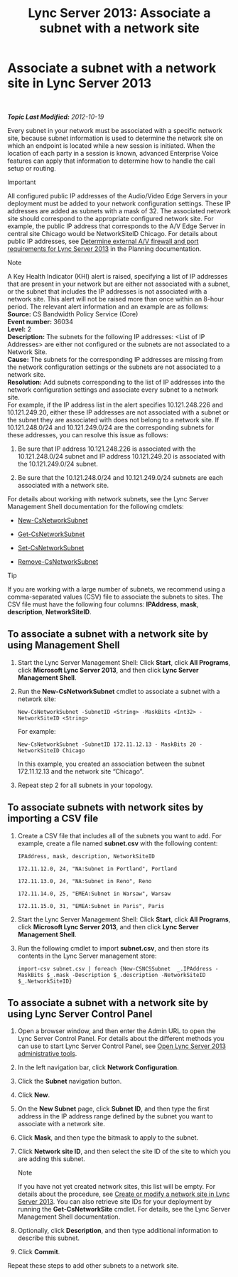 ﻿---
title: 'Lync Server 2013: Associate a subnet with a network site'
TOCTitle: Associate a subnet with a network site
ms:assetid: aa69e3ac-542a-4ba1-9582-2e6bee29f633
ms:mtpsurl: https://technet.microsoft.com/en-us/library/Gg412804(v=OCS.15)
ms:contentKeyID: 48185043
ms.date: 07/23/2014
mtps_version: v=OCS.15
---

<div data-xmlns="http://www.w3.org/1999/xhtml">

<div class="topic" data-xmlns="http://www.w3.org/1999/xhtml" data-msxsl="urn:schemas-microsoft-com:xslt" data-cs="http://msdn.microsoft.com/en-us/">

<div data-asp="http://msdn2.microsoft.com/asp">

# Associate a subnet with a network site in Lync Server 2013

</div>

<div id="mainSection">

<div id="mainBody">

<span> </span>

_**Topic Last Modified:** 2012-10-19_

Every subnet in your network must be associated with a specific network site, because subnet information is used to determine the network site on which an endpoint is located while a new session is initiated. When the location of each party in a session is known, advanced Enterprise Voice features can apply that information to determine how to handle the call setup or routing.

<div>


> [!IMPORTANT]  
> All configured public IP addresses of the Audio/Video Edge Servers in your deployment must be added to your network configuration settings. These IP addresses are added as subnets with a mask of 32. The associated network site should correspond to the appropriate configured network site. For example, the public IP address that corresponds to the A/V Edge Server in central site Chicago would be NetworkSiteID Chicago. For details about public IP addresses, see <A href="lync-server-2013-determine-external-a-v-firewall-and-port-requirements.md">Determine external A/V firewall and port requirements for Lync Server 2013</A> in the Planning documentation.



</div>

<div>


> [!NOTE]  
> A Key Health Indicator (KHI) alert is raised, specifying a list of IP addresses that are present in your network but are either not associated with a subnet, or the subnet that includes the IP addresses is not associated with a network site. This alert will not be raised more than once within an 8-hour period. The relevant alert information and an example are as follows:<BR><STRONG>Source:</STRONG> CS Bandwidth Policy Service (Core)<BR><STRONG>Event number:</STRONG> 36034<BR><STRONG>Level:</STRONG> 2<BR><STRONG>Description:</STRONG> The subnets for the following IP addresses: &lt;List of IP Addresses&gt; are either not configured or the subnets are not associated to a Network Site.<BR><STRONG>Cause:</STRONG> The subnets for the corresponding IP addresses are missing from the network configuration settings or the subnets are not associated to a network site.<BR><STRONG>Resolution:</STRONG> Add subnets corresponding to the list of IP addresses into the network configuration settings and associate every subnet to a network site.<BR>For example, if the IP address list in the alert specifies 10.121.248.226 and 10.121.249.20, either these IP addresses are not associated with a subnet or the subnet they are associated with does not belong to a network site. If 10.121.248.0/24 and 10.121.249.0/24 are the corresponding subnets for these addresses, you can resolve this issue as follows: 
> <OL>
> <LI>
> <P>Be sure that IP address 10.121.248.226 is associated with the 10.121.248.0/24 subnet and IP address 10.121.249.20 is associated with the 10.121.249.0/24 subnet.</P>
> <LI>
> <P>Be sure that the 10.121.248.0/24 and 10.121.249.0/24 subnets are each associated with a network site.</P></LI></OL>



</div>

For details about working with network subnets, see the Lync Server Management Shell documentation for the following cmdlets:

  - [New-CsNetworkSubnet](https://docs.microsoft.com/en-us/powershell/module/skype/New-CsNetworkSubnet)

  - [Get-CsNetworkSubnet](https://docs.microsoft.com/en-us/powershell/module/skype/Get-CsNetworkSubnet)

  - [Set-CsNetworkSubnet](https://docs.microsoft.com/en-us/powershell/module/skype/Set-CsNetworkSubnet)

  - [Remove-CsNetworkSubnet](https://docs.microsoft.com/en-us/powershell/module/skype/Remove-CsNetworkSubnet)

<div>


> [!TIP]  
> If you are working with a large number of subnets, we recommend using a comma-separated values (CSV) file to associate the subnets to sites. The CSV file must have the following four columns: <STRONG>IPAddress</STRONG>, <STRONG>mask</STRONG>, <STRONG>description</STRONG>, <STRONG>NetworkSiteID</STRONG>.



</div>

<div>

## To associate a subnet with a network site by using Management Shell

1.  Start the Lync Server Management Shell: Click **Start**, click **All Programs**, click **Microsoft Lync Server 2013**, and then click **Lync Server Management Shell**.

2.  Run the **New-CsNetworkSubnet** cmdlet to associate a subnet with a network site:
    
        New-CsNetworkSubnet -SubnetID <String> -MaskBits <Int32> -NetworkSiteID <String>
    
    For example:
    
        New-CsNetworkSubnet -SubnetID 172.11.12.13 - MaskBits 20 -NetworkSiteID Chicago
    
    In this example, you created an association between the subnet 172.11.12.13 and the network site “Chicago”.

3.  Repeat step 2 for all subnets in your topology.

</div>

<div>

## To associate subnets with network sites by importing a CSV file

1.  Create a CSV file that includes all of the subnets you want to add. For example, create a file named **subnet.csv** with the following content:
    
    `IPAddress, mask, description, NetworkSiteID`
    
    `172.11.12.0, 24, "NA:Subnet in Portland", Portland`
    
    `172.11.13.0, 24, "NA:Subnet in Reno", Reno`
    
    `172.11.14.0, 25, "EMEA:Subnet in Warsaw", Warsaw`
    
    `172.11.15.0, 31, "EMEA:Subnet in Paris", Paris`

2.  Start the Lync Server Management Shell: Click **Start**, click **All Programs**, click **Microsoft Lync Server 2013**, and then click **Lync Server Management Shell**.

3.  Run the following cmdlet to import **subnet.csv**, and then store its contents in the Lync Server management store:
    
        import-csv subnet.csv | foreach {New-CSNCSSubnet  _.IPAddress -MaskBits $_.mask -Description $_.description -NetworkSiteID $_.NetworkSiteID}

</div>

<div>

## To associate a subnet with a network site by using Lync Server Control Panel

1.  Open a browser window, and then enter the Admin URL to open the Lync Server Control Panel. For details about the different methods you can use to start Lync Server Control Panel, see [Open Lync Server 2013 administrative tools](lync-server-2013-open-lync-server-administrative-tools.md).

2.  In the left navigation bar, click **Network Configuration**.

3.  Click the **Subnet** navigation button.

4.  Click **New**.

5.  On the **New Subnet** page, click **Subnet ID**, and then type the first address in the IP address range defined by the subnet you want to associate with a network site.

6.  Click **Mask**, and then type the bitmask to apply to the subnet.

7.  Click **Network site ID**, and then select the site ID of the site to which you are adding this subnet.
    
    <div>
    

    > [!NOTE]  
    > If you have not yet created network sites, this list will be empty. For details about the procedure, see <A href="lync-server-2013-create-or-modify-a-network-site.md">Create or modify a network site in Lync Server 2013</A>. You can also retrieve site IDs for your deployment by running the <STRONG>Get-CsNetworkSite</STRONG> cmdlet. For details, see the Lync Server Management Shell documentation.

    
    </div>

8.  Optionally, click **Description**, and then type additional information to describe this subnet.

9.  Click **Commit**.

Repeat these steps to add other subnets to a network site.

</div>

</div>

<span> </span>

</div>

</div>

</div>

